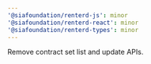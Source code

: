 ```yaml
---
'@siafoundation/renterd-js': minor
'@siafoundation/renterd-react': minor
'@siafoundation/renterd-types': minor
---
```


Remove contract set list and update APIs.
